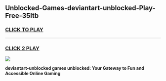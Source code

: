 
## Unblocked-Games-deviantart-unblocked-Play-Free-35ltb
<h3>
<a href="https://premium76.site?title=deviantart-unblocked&ref=10A">CLICK TO PLAY</a></h3>
<hr>

<h3>
<a href="https://premium76.site?title=deviantart-unblocked&ref=10A">CLICK 2 PLAY</a>
  
</h3>

<a href="https://premium76.site?title=deviantart-unblocked&ref=10A"><img src="https://clearcache.store/games.png"></a>


**deviantart-unblocked games unblocked: Your Gateway to Fun and Accessible Online Gaming**
